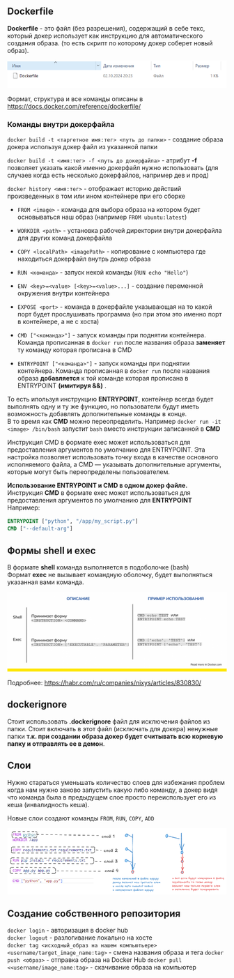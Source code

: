 ## Dockerfile
**Dockerfile** - это файл (без разрешения), содержащий в себе текс, который докер использует как инструкцию для автоматического создания образа. (то есть скрипт по которому докер соберет новый образ).

![alt text](./pictures/dockerfile.png)

Формат, структура и все команды описаны в https://docs.docker.com/reference/dockerfile/

### Команды внутри докерфайла
`docker build -t <таргетное имя:тег> <путь до папки>` - создание образа докера используя докер файл из указанной папки

`docker build -t <имя:тег> -f <путь до докерфайла>` - атрибут **-f** позволяет указать какой именно докерфайл нужно использовать (для случаев когда есть несколько докерфайлов, например дев и прод)

`docker history <имя:тег>` - отображает историю действий произведенных в том или ином контейнере при его сборке

- `FROM <image>` - команда для выбора образа на котором будет основываться наш образ (например `FROM ubuntu:latest`)
- `WORKDIR <path>` - установка рабочей директории внутри докерфайла для других команд докерфайла
- `COPY <localPath> <imagePath>` - копирование с компьютера где находиться докерфайл внутрь докер образа 
- `RUN <команда>` - запуск некой команды (`RUN echo "Hello"`)
- `ENV <key>=<value> [<key>=<value>...]` - создание переменной окружения внутри контейнера
- `EXPOSE <port>` - команда в докерфайле указывающая на то какой порт будет прослушивать программа (но при этом это именно порт в контейнере, а не с хоста)

- `CMD ["<команда>"]` - запуск команды при поднятии контейнера. Команда прописанная в `docker run` после названия образа **заменяет** ту команду которая прописана в CMD
- `ENTRYPOINT ["<команда>"]` - запуск команды при поднятии контейнера. Команда прописанная в `docker run` после названия образа **добавляется** к той команде которая прописана в ENTRYPOINT **(имитируя &&)** .   
  
То есть ипользуя инструкцию **ENTRYPOINT**, контейнер всегда будет выполнять одну и ту же функцию, но пользователи будут иметь возможность добавлять дополнительные команды в конце.  
В то время как **CMD** можно переопределить. Например `docker run -it <image> /bin/bash` запустит `bash` вместо инструкции записанной в **CMD**

Инструкция CMD в формате exeс может использоваться для предоставления аргументов по умолчанию для ENTRYPOINT. Эта настройка позволяет использовать точку входа в качестве основного исполняемого файла, а CMD — указывать дополнительные аргументы, которые могут быть переопределены пользователем.

**Использование ENTRYPOINT и CMD в одном докер файле.**  
Инструкция **CMD** в формате exeс может использоваться для предоставления аргументов по умолчанию для **ENTRYPOINT**  
Например:
```dockerfile
ENTRYPOINT ["python", "/app/my_script.py"]
CMD ["--default-arg"]
```

## Формы shell и exec

В формате **shell** команда выполняется в подоболочке (bash)  
Формат **exec** не вызывает командную оболочку, будет выполняться указанная вами команда.

![alt text](./pictures/shell_and_exec.png)


Подробнее:
https://habr.com/ru/companies/nixys/articles/830830/

## dockerignore

Стоит использовать **.dockerignore** файл для исключения файлов из папки. Стоит включать в этот файл (исключать для докера) ненужные папки **т.к. при создании образа докер будет считывать всю корневую папку и отправлять ее в демон**.

## Слои

Нужно стараться уменьшать количество слоев для избежания проблем когда нам нужно заново запустить какую либо команду, а докер видя что команда была в предыдущем слое просто переиспользует его из кеша (инвалидность кеша).

Новые слои создают команды `FROM`, `RUN`, `COPY`, `ADD`

![alt text](./pictures/image_layers.png)


## Создание собственного репозитория
`docker login` - авторизация в docker hub  
`docker logout` - разлогивание локально на хосте  
`docker tag <исходный_образ на нашем компьютьере> <username/target_image_name:tag>`  - смена названия образа и тега
`docker push <образ>` - отправка образа на Docker Hub
`docker pull <<username/image_name:tag>` - скачивание образа на компьютер

